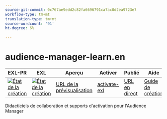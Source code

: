 ```yaml
---
source-git-commit: 0c767ae9edd2c82fa6696791ca7ac0d2ea9723e7
workflow-type: tm+mt
translation-type: tm+mt
source-wordcount: '91'
ht-degree: 6%

---
```

# audience-manager-learn.en

| EXL-PR | EXL | Aperçu | Activer | Publié | Aide |
|--- |--- |--- |--- |--- |--- |
| [![État de la création](https://docs.ci.corp.adobe.com/view/exl-pr/job/audience-manager-learn.en_pr-exl/badge/icon)](https://docs.ci.corp.adobe.com/view/exl-pr/job/audience-manager-learn.en_pr-exl/lastBuild/) | [![État de la création](https://docs.ci.corp.adobe.com/view/exl-pr/job/audience-manager-learn.en_exl/lastBuild/badge/icon)](https://docs.ci.corp.adobe.com/view/exl-pr/job/audience-manager-learn.en_exl/lastBuild/lastBuild) | [URL de la prévisualisation](https://experienceleague.corp.adobe.com/docs/audience-manager-learn/tutorials/overview.html?lang=en) | [activate-exl](https://docs.ci.corp.adobe.com/job/activate-exl/build/) | [URL en direct](https://experienceleague.adobe.com/docs/audience-manager-learn/tutorials/overview.html?lang=en) | [Guide de création](https://experienceleague.adobe.com/docs/authoring-guide-exl/using/home.html?lang=en) |

Didacticiels de collaboration et supports d&#39;activation pour l&#39;Audience Manager
